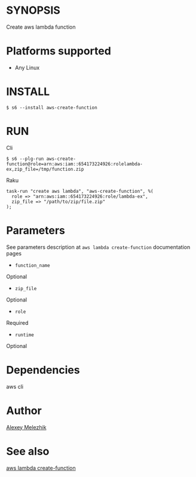 # SYNOPSIS

Create aws lambda function

# Platforms supported

* Any Linux

# INSTALL

    $ s6 --install aws-create-function

# RUN

Cli

    $ s6 --plg-run aws-create-function@role=arn:aws:iam::654173224926:rolelambda-ex,zip_file=/tmp/function.zip

Raku

    task-run "create aws lambda", "aws-create-function", %(
      role => "arn:aws:iam::654173224926:role/lambda-ex",
      zip_file => "/path/to/zip/file.zip"
    );


# Parameters

See parameters description at `aws lambda create-function` documentation pages

* `function_name`

Optional

* `zip_file`

Optional

* `role`

Required

* `runtime`

Optional

# Dependencies

aws cli

# Author

[Alexey Melezhik](mailto:melezhik@gmail.com)

# See also

[aws lambda create-function](https://docs.aws.amazon.com/cli/latest/reference/lambda/create-function.html)
